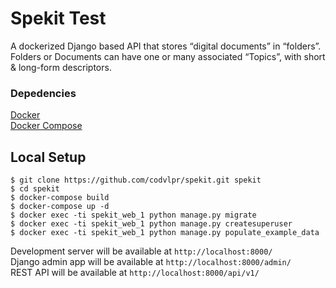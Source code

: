 
# Spekit Test

A dockerized Django based API that stores “digital documents” in “folders”. Folders or Documents can have one or many associated “Topics”, with short & long-form descriptors.

### Depedencies  
[Docker](https://docs.docker.com/get-docker/)  
[Docker Compose](https://docs.docker.com/compose/install/) 

## Local Setup
`$ git clone https://github.com/codvlpr/spekit.git spekit`  
`$ cd spekit`  
`$ docker-compose build`  
`$ docker-compose up -d `  
`$ docker exec -ti spekit_web_1 python manage.py migrate `  
`$ docker exec -ti spekit_web_1 python manage.py createsuperuser `  
`$ docker exec -ti spekit_web_1 python manage.py populate_example_data`

Development server will be available at `http://localhost:8000/`  
Django admin app will be available at `http://localhost:8000/admin/`  
REST API will be available at `http://localhost:8000/api/v1/`
